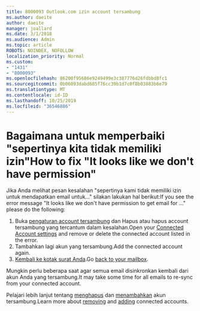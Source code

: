 ```yaml
---
title: 8000093 Outlook.com izin account tersambung
ms.author: daeite
author: daeite
manager: joallard
ms.date: 3/1/2018
ms.audience: Admin
ms.topic: article
ROBOTS: NOINDEX, NOFOLLOW
localization_priority: Normal
ms.custom:
- "1431"
- "8000093"
ms.openlocfilehash: 86200f95686e9249499e3c387776d26fdbbd8fc1
ms.sourcegitcommit: 0b06093dabd685f76cc39b1d7c0f8b03883b6e79
ms.translationtype: MT
ms.contentlocale: id-ID
ms.lasthandoff: 10/25/2019
ms.locfileid: "36546886"
---
```

# <a name="how-to-fix-it-looks-like-we-dont-have-permission"></a><span data-ttu-id="930c0-102">Bagaimana untuk memperbaiki "sepertinya kita tidak memiliki izin"</span><span class="sxs-lookup"><span data-stu-id="930c0-102">How to fix "It looks like we don't have permission"</span></span>

<span data-ttu-id="930c0-103">Jika Anda melihat pesan kesalahan "sepertinya kami tidak memiliki izin untuk mendapatkan email untuk..." silakan lakukan hal berikut:</span><span class="sxs-lookup"><span data-stu-id="930c0-103">If you see the error message "It looks like we don't have permission to get email for ..." please do the following:</span></span>

1. <span data-ttu-id="930c0-104">Buka [pengaturan account tersambung](https://outlook.live.com/mail/options/mail/accounts) dan Hapus atau hapus account tersambung yang tercantum dalam kesalahan.</span><span class="sxs-lookup"><span data-stu-id="930c0-104">Open your [Connected Account settings](https://outlook.live.com/mail/options/mail/accounts) and remove or delete the connected account listed in the error.</span></span>
2. <span data-ttu-id="930c0-105">Tambahkan lagi akun yang tersambung.</span><span class="sxs-lookup"><span data-stu-id="930c0-105">Add the connected account again.</span></span>
3. <span data-ttu-id="930c0-106">[Kembali ke kotak surat Anda](https://outlook.live.com/mail/inbox).</span><span class="sxs-lookup"><span data-stu-id="930c0-106">Go [back to your mailbox](https://outlook.live.com/mail/inbox).</span></span>

<span data-ttu-id="930c0-107">Mungkin perlu beberapa saat agar semua email disinkronkan kembali dari akun Anda yang tersambung.</span><span class="sxs-lookup"><span data-stu-id="930c0-107">It may take some time for all emails to re-sync from your connected account.</span></span>

<span data-ttu-id="930c0-108">Pelajari lebih lanjut tentang [menghapus](https://support.office.com/article/0b9a6b95-ff1b-46c1-bf60-d6b3b82c5ac8?wt.mc_id=Office_Outlook_com_Alchemy) dan [menambahkan](https://support.office.com/article/c5224df4-5885-4e79-91ba-523aa743f0ba?wt.mc_id=Office_Outlook_com_Alchemy) akun tersambung.</span><span class="sxs-lookup"><span data-stu-id="930c0-108">Learn more about [removing](https://support.office.com/article/0b9a6b95-ff1b-46c1-bf60-d6b3b82c5ac8?wt.mc_id=Office_Outlook_com_Alchemy) and [adding](https://support.office.com/article/c5224df4-5885-4e79-91ba-523aa743f0ba?wt.mc_id=Office_Outlook_com_Alchemy) connected accounts.</span></span>
